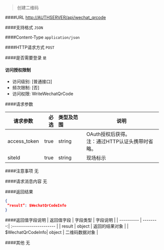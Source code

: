 
> 创建二维码

####URL
<http://AUTHSERVER/api/wechat_qrcode>

####支持格式
`JSON`

####Content-Type
`application/json`

####HTTP请求方式
`POST`

####是否需要登录
`是`

#### 访问授权限制
* 访问级别: [普通接口]
* 频次限制: [否]
* 访问权限: WriteWechatQrCode


####请求参数

| 请求参数      |    必选 | 类型及范围  | 说明                                |
| ------------- | -------:| :---------- | ----------------------------------- |
| access_token  | true    | string      | OAuth授权后获得。</br>注：通过HTTP认证头携带时省略。 |
| siteId  | true    | string      | 现场标示 |

####注意事项
无

####请求消息内容
无

####返回结果
``` JSON
{
 “result”: $WechatQrCodeInfo
}
```
####返回值字段说明
| 返回值字段 | 字段类型 | 字段说明                |
| ---------- | --------:| :---------------------- |
| result |  object  | 返回的结果对象 |
| $WechatQrCodeInfo| object  | 二维码数据对象 |

####其他
无
